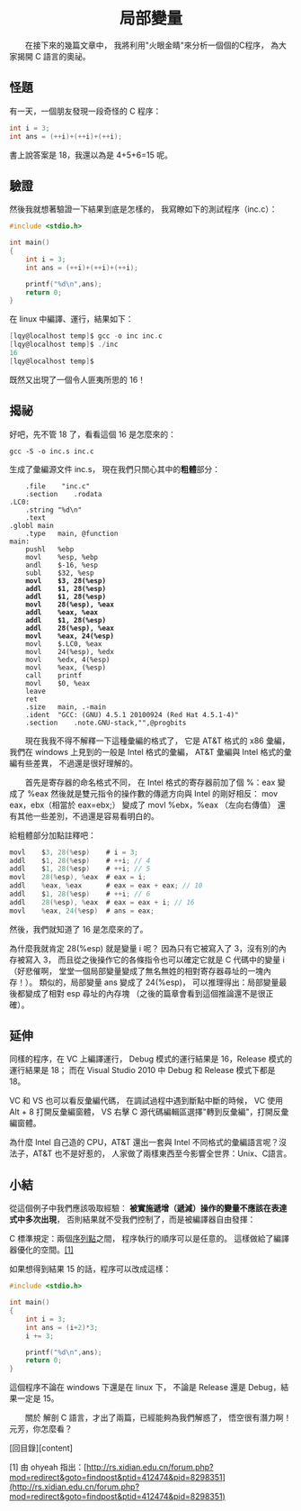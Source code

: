 
<a name="top"></a>

<h1 align="center">局部變量
</h1>

　　在接下來的幾篇文章中，
我將利用"火眼金睛"來分析一個個的C程序，
為大家揭開 C 語言的奧祕。

## 怪題

有一天，一個朋友發現一段奇怪的 C 程序：

```c
int i = 3;
int ans = (++i)+(++i)+(++i);
```
書上說答案是 18，我還以為是 4+5+6=15 呢。

## 驗證

然後我就想著驗證一下結果到底是怎樣的，
我寫瞭如下的測試程序（inc.c）：
```c
#include <stdio.h>

int main()
{
	int i = 3;
	int ans = (++i)+(++i)+(++i);

	printf("%d\n",ans);
	return 0;
}
```
在 linux 中編譯、運行，結果如下：

```c
[lqy@localhost temp]$ gcc -o inc inc.c
[lqy@localhost temp]$ ./inc
16
[lqy@localhost temp]$
```

既然又出現了一個令人匪夷所思的 16！

## 揭祕

好吧，先不管 18 了，看看這個 16 是怎麼來的：
```
gcc -S -o inc.s inc.c
```
生成了彙編源文件 inc.s，
現在我們只關心其中的<b>粗體</b>部分：

<pre><code>    .file	"inc.c"
	.section	.rodata
.LC0:
	.string	"%d\n"
	.text
.globl main
	.type	main, @function
main:
	pushl	%ebp
	movl	%esp, %ebp
	andl	$-16, %esp
	subl	$32, %esp<b>
	movl	$3, 28(%esp)
	addl	$1, 28(%esp)
	addl	$1, 28(%esp)
	movl	28(%esp), %eax
	addl	%eax, %eax
	addl	$1, 28(%esp)
	addl	28(%esp), %eax
	movl	%eax, 24(%esp)</b>
	movl	$.LC0, %eax
	movl	24(%esp), %edx
	movl	%edx, 4(%esp)
	movl	%eax, (%esp)
	call	printf
	movl	$0, %eax
	leave
	ret
	.size	main, .-main
	.ident	"GCC: (GNU) 4.5.1 20100924 (Red Hat 4.5.1-4)"
	.section	.note.GNU-stack,"",@progbits
</code></pre>

　　現在我我不得不解釋一下這種彙編的格式了，
它是 AT&T 格式的 x86 彙編，
我們在 windows 上見到的一般是 Intel 格式的彙編，
AT&T 彙編與 Intel 格式的彙編有些差異，
不過還是很好理解的。

　　首先是寄存器的命名格式不同，
在 Intel 格式的寄存器前加了個 %：eax 變成了 %eax
然後就是雙元指令的操作數的傳遞方向與 Intel 的剛好相反：
mov eax，ebx（相當於 eax=ebx;） 變成了 movl %ebx，%eax
（左向右傳值）
還有其他一些差別，不過還是容易看明白的。

給粗體部分加點註釋吧：
```c
movl	$3, 28(%esp)	# i = 3;
addl	$1, 28(%esp)	# ++i; // 4
addl	$1, 28(%esp)	# ++i; // 5
movl	28(%esp), %eax	# eax = i;
addl	%eax, %eax		# eax = eax + eax; // 10
addl	$1, 28(%esp)	# ++i; // 6
addl	28(%esp), %eax	# eax = eax + i; // 16
movl	%eax, 24(%esp)	# ans = eax;
```
然後，我們就知道了 16 是怎麼來的了。

為什麼我就肯定 28(%esp) 就是變量 i 呢？
因為只有它被寫入了 3，沒有別的內存被寫入 3，
而且從之後操作它的各條指令也可以確定它就是 C
代碼中的變量 i（好悲催啊，
堂堂一個局部變量變成了無名無姓的相對寄存器尋址的一塊內存！）。
類似的，局部變量 ans 變成了 24(%esp)，
可以推理得出：局部變量最後都變成了相對 esp 尋址的內存塊
（之後的篇章會看到這個推論還不是很正確）。

## 延伸

同樣的程序，在 VC 上編譯運行，
Debug 模式的運行結果是 16，Release 模式的運行結果是 18；
而在 Visual Studio 2010 中 Debug 和
Release 模式下都是 18。

VC 和 VS 也可以看反彙編代碼，
在調試過程中遇到斷點中斷的時候，
VC 使用 Alt + 8 打開反彙編窗體，
VS 右擊 C 源代碼編輯區選擇"轉到反彙編"，打開反彙編窗體。

為什麼 Intel 自己造的 CPU，AT&T 還出一套與 Intel
不同格式的彙編語言呢？沒法子，AT&T 也不是好惹的，
人家做了兩樣東西至今影響全世界：Unix、C語言。

## 小結

從這個例子中我們應該吸取經驗：
<b>被實施遞增（遞減）操作的變量不應該在表達式中多次出現</b>，
否則結果就不受我們控制了，而是被編譯器自由發揮：

C 標準規定：兩個[序列點](http://blog.csdn.net/huiguixian/article/details/6438613)之間，
程序執行的順序可以是任意的。
這樣做給了編譯器優化的空間。[[1]](#tip1)

如果想得到結果 15 的話，程序可以改成這樣：

```c
#include <stdio.h>

int main()
{
    int i = 3;
    int ans = (i+2)*3;
	i += 3;

    printf("%d\n",ans);
    return 0;
}
```
這個程序不論在 windows 下還是在 linux 下，
不論是 Release 還是 Debug，結果一定是 15。

　　關於 解剖 C 語言，才出了兩篇，已經能夠為我們解惑了，
悟空很有潛力啊！元芳，你怎麼看？

[回目錄][content]

<a name="tip1"></a>
[1] 由 ohyeah 指出：[http://rs.xidian.edu.cn/forum.php?mod=redirect&goto=findpost&ptid=412474&pid=8298351](http://rs.xidian.edu.cn/forum.php?mod=redirect&goto=findpost&ptid=412474&pid=8298351)

